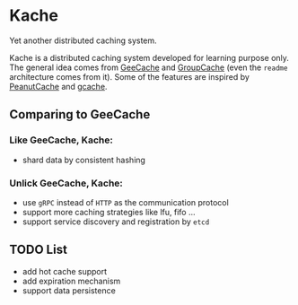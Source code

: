 # Kache

Yet another distributed caching system.

Kache is a distributed caching system developed for learning purpose only. The general idea comes from [GeeCache](https://geektutu.com/post/geecache.html) and [GroupCache](https://github.com/golang/groupcache) (even the `readme` architecture comes from it). Some of the features are inspired by [PeanutCache](https://github.com/peanutzhen/peanutcache) and [gcache](https://github.com/bluele/gcache).

## Comparing to GeeCache

### Like GeeCache, Kache:

+ shard data by consistent hashing

### Unlick GeeCache, Kache:

+ use `gRPC` instead of `HTTP` as the communication protocol
+ support more caching strategies like lfu, fifo ...
+ support service discovery and registration by `etcd`

## TODO List

+ add hot cache support
+ add expiration mechanism
+ support data persistence
